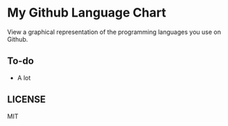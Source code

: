 # My Github Language Chart

View a graphical representation of the programming languages you use on Github.

## To-do

- A lot

## LICENSE

MIT